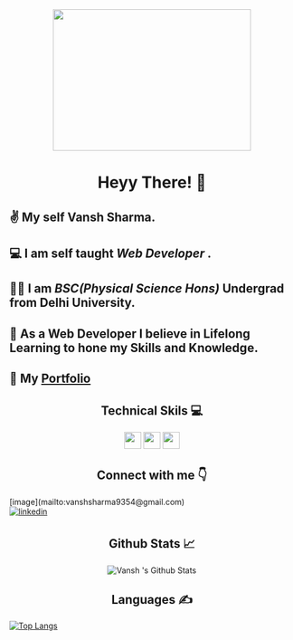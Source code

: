 <div align="center"><img src="https://media0.giphy.com/media/xT9IgzoKnwFNmISR8I/giphy.gif?cid=ecf05e47zzsghw3nkscpxlzs73r32erfa5qdl0cxjw7fwlb4&rid=giphy.gif&ct=g" width="350px" height="250px"></div>


<div align="center"><h1><b>  Heyy There! 👋</b></h1></div>

## ✌️ My self **Vansh Sharma**. ##

## 💻 I am self taught **_Web Developer_** . ##

## 👨‍🎓 I am **_BSC(Physical Science Hons)_** Undergrad from Delhi University.

## 📌 As a Web Developer  I believe in Lifelong Learning to hone my Skills and Knowledge. ##

## 📁 My [Portfolio](https://vanshsharma.netlify.app/)


<div align="center"><h2> Technical Skils 💻 </h2>
  
<img src="https://user-images.githubusercontent.com/81517284/120500383-6cc5f200-c3de-11eb-9dc0-3c037275f6e6.png" height="30"/> <img src="https://user-images.githubusercontent.com/81517284/120501128-fbd30a00-c3de-11eb-907a-0bc4386fc4e3.png" height="30"/>
<img src="https://upload.wikimedia.org/wikipedia/commons/thumb/3/3f/Git_icon.svg/1024px-Git_icon.svg.png" height="30"/>
</div>
<div align="center"> <h2> Connect with me 👇</h2>  </div>
  [image](mailto:vanshsharma9354@gmail.com)



<div align="center"> </div>

<div laign="center">
  <a href="https://www.linkedin.com/in/vanshsharma27/" target="_blank"> <img  src=https://img.shields.io/badge/linkedin-%231E77B5.svg?&style=for-the-badge&logo=linkedin&logoColor=white alt=linkedin style="margin-bottom: 5px;" />
</a>
  
  
</div>
  
  
  <div align="center"><h2>Github Stats 📈 </h2>
    
  ![Vansh 's Github Stats](https://github-readme-stats.vercel.app/api?username=VanshSh&show_icons=true&theme=radical)
    
  </div>
  
  <div align="center"><h2>Languages ✍️ </h2></div>
    
   
  [![Top Langs](https://github-readme-stats.vercel.app/api/top-langs/?username=VanshSh&langs_count=10)](https://github.com/VanshSh/github-readme-stats)


